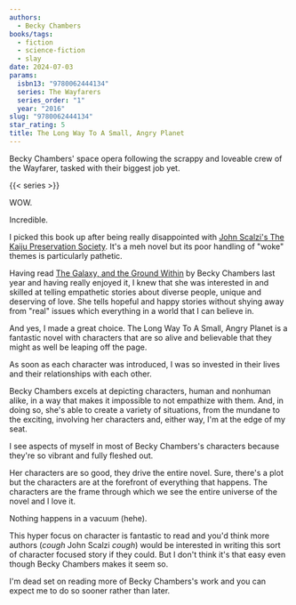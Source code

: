 ```yaml
---
authors:
  - Becky Chambers
books/tags:
  - fiction
  - science-fiction
  - slay
date: 2024-07-03
params:
  isbn13: "9780062444134"
  series: The Wayfarers
  series_order: "1"
  year: "2016"
slug: "9780062444134"
star_rating: 5
title: The Long Way To A Small, Angry Planet
---
```


Becky Chambers' space opera following the scrappy and loveable crew of the Wayfarer, tasked with their biggest job yet.

<!--more-->

{{< series >}}

WOW.

Incredible.

I picked this book up after being really disappointed with [John Scalzi's The Kaiju Preservation Society](/books/9780765389121/). It's a meh novel but its poor handling of "woke" themes is particularly pathetic.

Having read [The Galaxy, and the Ground Within](/books/9781473647688/) by Becky Chambers last year and having really enjoyed it, I knew that she was interested in and skilled at telling empathetic stories about diverse people, unique and deserving of love. She tells hopeful and happy stories without shying away from "real" issues which everything in a world that I can believe in.

And yes, I made a great choice. The Long Way To A Small, Angry Planet is a fantastic novel with characters that are so alive and believable that they might as well be leaping off the page.

As soon as each character was introduced, I was so invested in their lives and their relationships with each other.

Becky Chambers excels at depicting characters, human and nonhuman alike, in a way that makes it impossible to not empathize with them. And, in doing so, she's able to create a variety of situations, from the mundane to the exciting, involving her characters and, either way, I'm at the edge of my seat.

I see aspects of myself in most of Becky Chambers's characters because they're so vibrant and fully fleshed out.

Her characters are so good, they drive the entire novel. Sure, there's a plot but the characters are at the forefront of everything that happens. The characters are the frame through which we see the entire universe of the novel and I love it.

Nothing happens in a vacuum (hehe).

This hyper focus on character is fantastic to read and you'd think more authors (*cough* John Scalzi *cough*) would be interested in writing this sort of character focused story if they could.  But I don't think it's that easy even though Becky Chambers makes it seem so.

I'm dead set on reading more of Becky Chambers's work and you can expect me to do so sooner rather than later.
